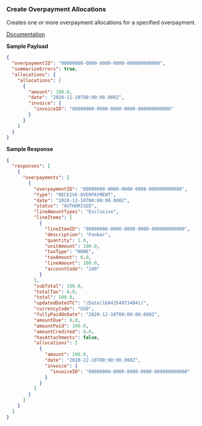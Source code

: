 ### Create Overpayment Allocations

Creates one or more overpayment allocations for a specified overpayment.

[Documentation](https://xeroapi.github.io/xero-node/accounting/index.html#api-Accounting-createOverpaymentAllocations)


**Sample Payload**
```json
{
  "overpaymentID": "00000000-0000-0000-0000-000000000000",
  "summarizeErrors": true,
  "allocations": {
    "allocations": [
      {
        "amount": 100.0,
        "date": "2020-12-10T00:00:00.000Z",
        "invoice": {
          "invoiceID": "00000000-0000-0000-0000-000000000000"
        }
      }
    ]
  }
}
```

**Sample Response**
```json
{
  "responses": [
    {
      "overpayments": [
        {
          "overpaymentID": "00000000-0000-0000-0000-000000000000",
          "type": "RECEIVE-OVERPAYMENT",
          "date": "2020-12-10T00:00:00.000Z",
          "status": "AUTHORISED",
          "lineAmountTypes": "Exclusive",
          "lineItems": [
            {
              "lineItemID": "00000000-0000-0000-0000-000000000000",
              "description": "Foobar",
              "quantity": 1.0,
              "unitAmount": 100.0,
              "taxType": "NONE",
              "taxAmount": 0.0,
              "lineAmount": 100.0,
              "accountCode": "140"
            }
          ],
          "subTotal": 100.0,
          "totalTax": 0.0,
          "total": 100.0,
          "updatedDateUTC": "/Date(1684354973404)/",
          "currencyCode": "USD",
          "fullyPaidOnDate": "2020-12-10T00:00:00.000Z",
          "amountDue": 0.0,
          "amountPaid": 100.0,
          "amountCredited": 0.0,
          "hasAttachments": false,
          "allocations": [
            {
              "amount": 100.0,
              "date": "2020-12-10T00:00:00.000Z",
              "invoice": {
                "invoiceID": "00000000-0000-0000-0000-000000000000"
              }
            }
          ]
        }
      ]
    }
  ]
}
```
